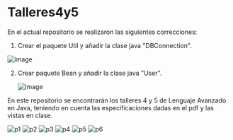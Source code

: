 # Talleres4y5

En el actual repositorio se realizaron las siguientes correcciones: 


1. Crear el paquete Util y añadir la clase java "DBConnection".

![image](https://github.com/JuanElKantar/Talleres4y5/assets/128154436/25d05720-b126-4e44-904d-febbb7090e4d)

   
2. Crear paquete Bean y añadir la clase java "User".

   ![image](https://github.com/JuanElKantar/Talleres4y5/assets/128154436/09836cf5-f54d-4682-b6d7-e9f8c34b2450)



En este repositorio se encontrarán los talleres 4 y 5 de Lenguaje Avanzado en Java, teniendo en cuenta las especificaciones dadas en el pdf y las vistas en clase.



![p1](https://user-images.githubusercontent.com/128154436/236596615-c854392d-fe1b-4801-8883-865abe6e77a5.png)
![p2](https://user-images.githubusercontent.com/128154436/236596627-ce85b2ba-cd58-4f0e-9aa5-02ad99d68a9e.png)
![p3](https://user-images.githubusercontent.com/128154436/236596629-2bc34e9f-d2d7-4948-bd12-b2f016c1c332.png)
![p4](https://user-images.githubusercontent.com/128154436/236596631-d012bc23-27f0-4725-92af-cec5c48cb69b.png)
![p5](https://user-images.githubusercontent.com/128154436/236596646-1619e3de-06dc-4f9c-a548-a644f6587bd6.jpeg)
![p6](https://user-images.githubusercontent.com/128154436/236598122-607bb2cd-b63c-4304-976a-d52adf6c12a1.png)
